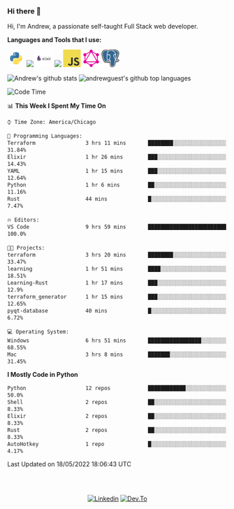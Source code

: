### Hi there 👋

Hi, I'm Andrew, a passionate self-taught Full Stack web developer.

**Languages and Tools that I use:**  

<code><img height="40" src="https://raw.githubusercontent.com/github/explore/80688e429a7d4ef2fca1e82350fe8e3517d3494d/topics/python/python.png"></code>
<code><img height="40" src="https://fastapi.tiangolo.com/img/logo-margin/logo-teal.png"></code>
<code><img height="40" src="https://raw.githubusercontent.com/github/explore/d106aa3f6fa091ab80ab5c8cf0d931baff3caaea/topics/elixir/elixir.png"></code>
<code><img height="40" src="https://img.stackshare.io/service/3262/-s9uoLIN.png"></code>
<code><img height="40" src="https://raw.githubusercontent.com/github/explore/80688e429a7d4ef2fca1e82350fe8e3517d3494d/topics/javascript/javascript.png"></code>
<code><img height="40" src="https://raw.githubusercontent.com/github/explore/5c058a388828bb5fde0bcafd4bc867b5bb3f26f3/topics/graphql/graphql.png"></code>
<code><img height="40" src="https://raw.githubusercontent.com/github/explore/80688e429a7d4ef2fca1e82350fe8e3517d3494d/topics/postgresql/postgresql.png"></code>

![Andrew's github stats](https://github-readme-stats.vercel.app/api?username=andrewguest&show_icons=true&theme=vue-dark&count_private=true)
<img height="180em" src="https://github-readme-stats.vercel.app/api/top-langs/?username=andrewguest&theme=vue-dark&layout=compact" alt="andrewguest's github top languages" />

<!--START_SECTION:waka-->
![Code Time](http://img.shields.io/badge/Code%20Time-1%2C096%20hrs%2011%20mins-blue)

📊 **This Week I Spent My Time On** 

```text
⌚︎ Time Zone: America/Chicago

💬 Programming Languages: 
Terraform                3 hrs 11 mins       ████████░░░░░░░░░░░░░░░░░   31.84% 
Elixir                   1 hr 26 mins        ███░░░░░░░░░░░░░░░░░░░░░░   14.43% 
YAML                     1 hr 15 mins        ███░░░░░░░░░░░░░░░░░░░░░░   12.64% 
Python                   1 hr 6 mins         ██░░░░░░░░░░░░░░░░░░░░░░░   11.16% 
Rust                     44 mins             █░░░░░░░░░░░░░░░░░░░░░░░░   7.47%

🔥 Editors: 
VS Code                  9 hrs 59 mins       █████████████████████████   100.0%

🐱‍💻 Projects: 
terraform                3 hrs 20 mins       ████████░░░░░░░░░░░░░░░░░   33.47% 
learning                 1 hr 51 mins        ████░░░░░░░░░░░░░░░░░░░░░   18.51% 
Learning-Rust            1 hr 17 mins        ███░░░░░░░░░░░░░░░░░░░░░░   12.9% 
terraform_generator      1 hr 15 mins        ███░░░░░░░░░░░░░░░░░░░░░░   12.65% 
pyqt-database            40 mins             █░░░░░░░░░░░░░░░░░░░░░░░░   6.72%

💻 Operating System: 
Windows                  6 hrs 51 mins       █████████████████░░░░░░░░   68.55% 
Mac                      3 hrs 8 mins        ███████░░░░░░░░░░░░░░░░░░   31.45%

```

**I Mostly Code in Python** 

```text
Python                   12 repos            ████████████░░░░░░░░░░░░░   50.0% 
Shell                    2 repos             ██░░░░░░░░░░░░░░░░░░░░░░░   8.33% 
Elixir                   2 repos             ██░░░░░░░░░░░░░░░░░░░░░░░   8.33% 
Rust                     2 repos             ██░░░░░░░░░░░░░░░░░░░░░░░   8.33% 
AutoHotkey               1 repo              █░░░░░░░░░░░░░░░░░░░░░░░░   4.17%

```



 Last Updated on 18/05/2022 18:06:43 UTC
<!--END_SECTION:waka-->

<br><br>
<p align="center">
   <a href="https://www.linkedin.com/in/andrew-guest-a891759a" target="_blank"><img src="https://img.shields.io/badge/LinkedIn-0077B5?style=for-the-badge&logo=linkedin&logoColor=white" alt="Linkedin"></a>
  <a href="https://dev.to/aguest" target="_blank"><img src="https://img.shields.io/badge/Dev.to-0A0A0A?style=for-the-badge&logo=dev%2Eto&logoColor=white" alt="Dev.To"></a>
</p>
